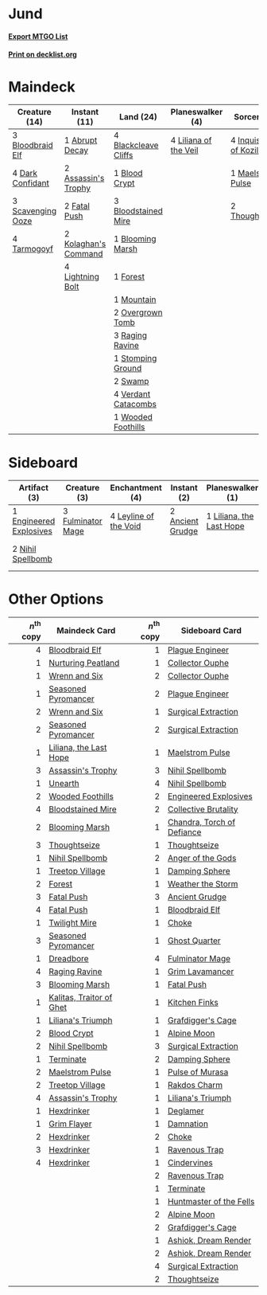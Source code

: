 # Jund

#### [Export MTGO List](../collection/Jund/Jund.txt)
#### [Print on decklist.org](http://decklist.org/?deckmain=1%09Abrupt%20Decay%0A2%09Assassin's%20Trophy%0A4%09Blackcleave%20Cliffs%0A1%09Blood%20Crypt%0A3%09Bloodbraid%20Elf%0A3%09Bloodstained%20Mire%0A1%09Blooming%20Marsh%0A4%09Dark%20Confidant%0A2%09Fatal%20Push%0A1%09Forest%0A4%09Inquisition%20of%20Kozilek%0A2%09Kolaghan's%20Command%0A4%09Lightning%20Bolt%0A4%09Liliana%20of%20the%20Veil%0A1%09Maelstrom%20Pulse%0A1%09Mountain%0A2%09Overgrown%20Tomb%0A3%09Raging%20Ravine%0A3%09Scavenging%20Ooze%0A1%09Stomping%20Ground%0A2%09Swamp%0A4%09Tarmogoyf%0A2%09Thoughtseize%0A4%09Verdant%20Catacombs%0A1%09Wooded%20Foothills&deckside=2%09Ancient%20Grudge%0A1%09Anger%20of%20the%20Gods%0A1%09Collective%20Brutality%0A1%09Engineered%20Explosives%0A3%09Fulminator%20Mage%0A4%09Leyline%20of%20the%20Void%0A1%09Liliana,%20the%20Last%20Hope%0A2%09Nihil%20Spellbomb)
# Maindeck

|                                       Creature (14)                                        |                                         Instant (11)                                          |                                           Land (24)                                           |                                        Planeswalker (4)                                        |                                            Sorcery (7)                                            |
|--------------------------------------------------------------------------------------------|-----------------------------------------------------------------------------------------------|-----------------------------------------------------------------------------------------------|------------------------------------------------------------------------------------------------|---------------------------------------------------------------------------------------------------|
|3 [Bloodbraid Elf](http://gatherer.wizards.com/Pages/Card/Details.aspx?multiverseid=185053) |1 [Abrupt Decay](http://gatherer.wizards.com/Pages/Card/Details.aspx?multiverseid=456061)      |4 [Blackcleave Cliffs](http://gatherer.wizards.com/Pages/Card/Details.aspx?multiverseid=209401)|4 [Liliana of the Veil](http://gatherer.wizards.com/Pages/Card/Details.aspx?multiverseid=235597)|4 [Inquisition of Kozilek](http://gatherer.wizards.com/Pages/Card/Details.aspx?multiverseid=416897)|
|4 [Dark Confidant](http://gatherer.wizards.com/Pages/Card/Details.aspx?multiverseid=397731) |2 [Assassin's Trophy](http://gatherer.wizards.com/Pages/Card/Details.aspx?multiverseid=452902) |1 [Blood Crypt](http://gatherer.wizards.com/Pages/Card/Details.aspx?multiverseid=97102)        |                                                                                                |1 [Maelstrom Pulse](http://gatherer.wizards.com/Pages/Card/Details.aspx?multiverseid=180613)       |
|3 [Scavenging Ooze](http://gatherer.wizards.com/Pages/Card/Details.aspx?multiverseid=420783)|2 [Fatal Push](http://gatherer.wizards.com/Pages/Card/Details.aspx?multiverseid=423724)        |3 [Bloodstained Mire](http://gatherer.wizards.com/Pages/Card/Details.aspx?multiverseid=405094) |                                                                                                |2 [Thoughtseize](http://gatherer.wizards.com/Pages/Card/Details.aspx?multiverseid=438676)          |
|4 [Tarmogoyf](http://gatherer.wizards.com/Pages/Card/Details.aspx?multiverseid=136142)      |2 [Kolaghan's Command](http://gatherer.wizards.com/Pages/Card/Details.aspx?multiverseid=394613)|1 [Blooming Marsh](http://gatherer.wizards.com/Pages/Card/Details.aspx?multiverseid=417816)    |                                                                                                |                                                                                                   |
|                                                                                            |4 [Lightning Bolt](http://gatherer.wizards.com/Pages/Card/Details.aspx?multiverseid=806)       |1 [Forest](http://gatherer.wizards.com/Pages/Card/Details.aspx?multiverseid=439860)            |                                                                                                |                                                                                                   |
|                                                                                            |                                                                                               |1 [Mountain](http://gatherer.wizards.com/Pages/Card/Details.aspx?multiverseid=439859)          |                                                                                                |                                                                                                   |
|                                                                                            |                                                                                               |2 [Overgrown Tomb](http://gatherer.wizards.com/Pages/Card/Details.aspx?multiverseid=405103)    |                                                                                                |                                                                                                   |
|                                                                                            |                                                                                               |3 [Raging Ravine](http://gatherer.wizards.com/Pages/Card/Details.aspx?multiverseid=457142)     |                                                                                                |                                                                                                   |
|                                                                                            |                                                                                               |1 [Stomping Ground](http://gatherer.wizards.com/Pages/Card/Details.aspx?multiverseid=405110)   |                                                                                                |                                                                                                   |
|                                                                                            |                                                                                               |2 [Swamp](http://gatherer.wizards.com/Pages/Card/Details.aspx?multiverseid=439858)             |                                                                                                |                                                                                                   |
|                                                                                            |                                                                                               |4 [Verdant Catacombs](http://gatherer.wizards.com/Pages/Card/Details.aspx?multiverseid=405113) |                                                                                                |                                                                                                   |
|                                                                                            |                                                                                               |1 [Wooded Foothills](http://gatherer.wizards.com/Pages/Card/Details.aspx?multiverseid=405116)  |                                                                                                |                                                                                                   |


# Sideboard

|                                          Artifact (3)                                           |                                        Creature (3)                                        |                                        Enchantment (4)                                         |                                        Instant (2)                                        |                                         Planeswalker (1)                                          |                                           Sorcery (2)                                           |
|-------------------------------------------------------------------------------------------------|--------------------------------------------------------------------------------------------|------------------------------------------------------------------------------------------------|-------------------------------------------------------------------------------------------|---------------------------------------------------------------------------------------------------|-------------------------------------------------------------------------------------------------|
|1 [Engineered Explosives](http://gatherer.wizards.com/Pages/Card/Details.aspx?multiverseid=50139)|3 [Fulminator Mage](http://gatherer.wizards.com/Pages/Card/Details.aspx?multiverseid=397686)|4 [Leyline of the Void](http://gatherer.wizards.com/Pages/Card/Details.aspx?multiverseid=107682)|2 [Ancient Grudge](http://gatherer.wizards.com/Pages/Card/Details.aspx?multiverseid=235600)|1 [Liliana, the Last Hope](http://gatherer.wizards.com/Pages/Card/Details.aspx?multiverseid=414388)|1 [Anger of the Gods](http://gatherer.wizards.com/Pages/Card/Details.aspx?multiverseid=438682)   |
|2 [Nihil Spellbomb](http://gatherer.wizards.com/Pages/Card/Details.aspx?multiverseid=442215)     |                                                                                            |                                                                                                |                                                                                           |                                                                                                   |1 [Collective Brutality](http://gatherer.wizards.com/Pages/Card/Details.aspx?multiverseid=414380)|


# Other Options

|*n*<sup>th</sup> copy|                                           Maindeck Card                                           |*n*<sup>th</sup> copy|                                           Sideboard Card                                            |
|--------------------:|---------------------------------------------------------------------------------------------------|--------------------:|-----------------------------------------------------------------------------------------------------|
|                    4|[Bloodbraid Elf](http://gatherer.wizards.com/Pages/Card/Details.aspx?multiverseid=185053)          |                    1|[Plague Engineer](http://gatherer.wizards.com/Pages/Card/Details.aspx?multiverseid=464049)           |
|                    1|[Nurturing Peatland](http://gatherer.wizards.com/Pages/Card/Details.aspx?multiverseid=464192)      |                    1|[Collector Ouphe](http://gatherer.wizards.com/Pages/Card/Details.aspx?multiverseid=464107)           |
|                    1|[Wrenn and Six](http://gatherer.wizards.com/Pages/Card/Details.aspx?multiverseid=464166)           |                    2|[Collector Ouphe](http://gatherer.wizards.com/Pages/Card/Details.aspx?multiverseid=464107)           |
|                    1|[Seasoned Pyromancer](http://gatherer.wizards.com/Pages/Card/Details.aspx?multiverseid=464094)     |                    2|[Plague Engineer](http://gatherer.wizards.com/Pages/Card/Details.aspx?multiverseid=464049)           |
|                    2|[Wrenn and Six](http://gatherer.wizards.com/Pages/Card/Details.aspx?multiverseid=464166)           |                    1|[Surgical Extraction](http://gatherer.wizards.com/Pages/Card/Details.aspx?multiverseid=397706)       |
|                    2|[Seasoned Pyromancer](http://gatherer.wizards.com/Pages/Card/Details.aspx?multiverseid=464094)     |                    2|[Surgical Extraction](http://gatherer.wizards.com/Pages/Card/Details.aspx?multiverseid=397706)       |
|                    1|[Liliana, the Last Hope](http://gatherer.wizards.com/Pages/Card/Details.aspx?multiverseid=414388)  |                    1|[Maelstrom Pulse](http://gatherer.wizards.com/Pages/Card/Details.aspx?multiverseid=180613)           |
|                    3|[Assassin's Trophy](http://gatherer.wizards.com/Pages/Card/Details.aspx?multiverseid=452902)       |                    3|[Nihil Spellbomb](http://gatherer.wizards.com/Pages/Card/Details.aspx?multiverseid=442215)           |
|                    1|[Unearth](http://gatherer.wizards.com/Pages/Card/Details.aspx?multiverseid=442102)                 |                    4|[Nihil Spellbomb](http://gatherer.wizards.com/Pages/Card/Details.aspx?multiverseid=442215)           |
|                    2|[Wooded Foothills](http://gatherer.wizards.com/Pages/Card/Details.aspx?multiverseid=405116)        |                    2|[Engineered Explosives](http://gatherer.wizards.com/Pages/Card/Details.aspx?multiverseid=50139)      |
|                    4|[Bloodstained Mire](http://gatherer.wizards.com/Pages/Card/Details.aspx?multiverseid=405094)       |                    2|[Collective Brutality](http://gatherer.wizards.com/Pages/Card/Details.aspx?multiverseid=414380)      |
|                    2|[Blooming Marsh](http://gatherer.wizards.com/Pages/Card/Details.aspx?multiverseid=417816)          |                    1|[Chandra, Torch of Defiance](http://gatherer.wizards.com/Pages/Card/Details.aspx?multiverseid=417683)|
|                    3|[Thoughtseize](http://gatherer.wizards.com/Pages/Card/Details.aspx?multiverseid=438676)            |                    1|[Thoughtseize](http://gatherer.wizards.com/Pages/Card/Details.aspx?multiverseid=438676)              |
|                    1|[Nihil Spellbomb](http://gatherer.wizards.com/Pages/Card/Details.aspx?multiverseid=442215)         |                    2|[Anger of the Gods](http://gatherer.wizards.com/Pages/Card/Details.aspx?multiverseid=438682)         |
|                    1|[Treetop Village](http://gatherer.wizards.com/Pages/Card/Details.aspx?multiverseid=106455)         |                    1|[Damping Sphere](http://gatherer.wizards.com/Pages/Card/Details.aspx?multiverseid=443101)            |
|                    2|[Forest](http://gatherer.wizards.com/Pages/Card/Details.aspx?multiverseid=439860)                  |                    1|[Weather the Storm](http://gatherer.wizards.com/Pages/Card/Details.aspx?multiverseid=464140)         |
|                    3|[Fatal Push](http://gatherer.wizards.com/Pages/Card/Details.aspx?multiverseid=423724)              |                    3|[Ancient Grudge](http://gatherer.wizards.com/Pages/Card/Details.aspx?multiverseid=235600)            |
|                    4|[Fatal Push](http://gatherer.wizards.com/Pages/Card/Details.aspx?multiverseid=423724)              |                    1|[Bloodbraid Elf](http://gatherer.wizards.com/Pages/Card/Details.aspx?multiverseid=185053)            |
|                    1|[Twilight Mire](http://gatherer.wizards.com/Pages/Card/Details.aspx?multiverseid=442237)           |                    1|[Choke](http://gatherer.wizards.com/Pages/Card/Details.aspx?multiverseid=45431)                      |
|                    3|[Seasoned Pyromancer](http://gatherer.wizards.com/Pages/Card/Details.aspx?multiverseid=464094)     |                    1|[Ghost Quarter](http://gatherer.wizards.com/Pages/Card/Details.aspx?multiverseid=389534)             |
|                    1|[Dreadbore](http://gatherer.wizards.com/Pages/Card/Details.aspx?multiverseid=430622)               |                    4|[Fulminator Mage](http://gatherer.wizards.com/Pages/Card/Details.aspx?multiverseid=397686)           |
|                    4|[Raging Ravine](http://gatherer.wizards.com/Pages/Card/Details.aspx?multiverseid=457142)           |                    1|[Grim Lavamancer](http://gatherer.wizards.com/Pages/Card/Details.aspx?multiverseid=430589)           |
|                    3|[Blooming Marsh](http://gatherer.wizards.com/Pages/Card/Details.aspx?multiverseid=417816)          |                    1|[Fatal Push](http://gatherer.wizards.com/Pages/Card/Details.aspx?multiverseid=423724)                |
|                    1|[Kalitas, Traitor of Ghet](http://gatherer.wizards.com/Pages/Card/Details.aspx?multiverseid=407596)|                    1|[Kitchen Finks](http://gatherer.wizards.com/Pages/Card/Details.aspx?multiverseid=370458)             |
|                    1|[Liliana's Triumph](http://gatherer.wizards.com/Pages/Card/Details.aspx?multiverseid=461025)       |                    1|[Grafdigger's Cage](http://gatherer.wizards.com/Pages/Card/Details.aspx?multiverseid=278452)         |
|                    2|[Blood Crypt](http://gatherer.wizards.com/Pages/Card/Details.aspx?multiverseid=97102)              |                    1|[Alpine Moon](http://gatherer.wizards.com/Pages/Card/Details.aspx?multiverseid=447264)               |
|                    2|[Nihil Spellbomb](http://gatherer.wizards.com/Pages/Card/Details.aspx?multiverseid=442215)         |                    3|[Surgical Extraction](http://gatherer.wizards.com/Pages/Card/Details.aspx?multiverseid=397706)       |
|                    1|[Terminate](http://gatherer.wizards.com/Pages/Card/Details.aspx?multiverseid=176449)               |                    2|[Damping Sphere](http://gatherer.wizards.com/Pages/Card/Details.aspx?multiverseid=443101)            |
|                    2|[Maelstrom Pulse](http://gatherer.wizards.com/Pages/Card/Details.aspx?multiverseid=180613)         |                    1|[Pulse of Murasa](http://gatherer.wizards.com/Pages/Card/Details.aspx?multiverseid=446177)           |
|                    2|[Treetop Village](http://gatherer.wizards.com/Pages/Card/Details.aspx?multiverseid=106455)         |                    1|[Rakdos Charm](http://gatherer.wizards.com/Pages/Card/Details.aspx?multiverseid=420835)              |
|                    4|[Assassin's Trophy](http://gatherer.wizards.com/Pages/Card/Details.aspx?multiverseid=452902)       |                    1|[Liliana's Triumph](http://gatherer.wizards.com/Pages/Card/Details.aspx?multiverseid=461025)         |
|                    1|[Hexdrinker](http://gatherer.wizards.com/Pages/Card/Details.aspx?multiverseid=464117)              |                    1|[Deglamer](http://gatherer.wizards.com/Pages/Card/Details.aspx?multiverseid=154160)                  |
|                    1|[Grim Flayer](http://gatherer.wizards.com/Pages/Card/Details.aspx?multiverseid=414489)             |                    1|[Damnation](http://gatherer.wizards.com/Pages/Card/Details.aspx?multiverseid=425888)                 |
|                    2|[Hexdrinker](http://gatherer.wizards.com/Pages/Card/Details.aspx?multiverseid=464117)              |                    2|[Choke](http://gatherer.wizards.com/Pages/Card/Details.aspx?multiverseid=45431)                      |
|                    3|[Hexdrinker](http://gatherer.wizards.com/Pages/Card/Details.aspx?multiverseid=464117)              |                    1|[Ravenous Trap](http://gatherer.wizards.com/Pages/Card/Details.aspx?multiverseid=197537)             |
|                    4|[Hexdrinker](http://gatherer.wizards.com/Pages/Card/Details.aspx?multiverseid=464117)              |                    1|[Cindervines](http://gatherer.wizards.com/Pages/Card/Details.aspx?multiverseid=457305)               |
|                     |                                                                                                   |                    2|[Ravenous Trap](http://gatherer.wizards.com/Pages/Card/Details.aspx?multiverseid=197537)             |
|                     |                                                                                                   |                    1|[Terminate](http://gatherer.wizards.com/Pages/Card/Details.aspx?multiverseid=176449)                 |
|                     |                                                                                                   |                    1|[Huntmaster of the Fells](http://gatherer.wizards.com/Pages/Card/Details.aspx?multiverseid=262875)   |
|                     |                                                                                                   |                    2|[Alpine Moon](http://gatherer.wizards.com/Pages/Card/Details.aspx?multiverseid=447264)               |
|                     |                                                                                                   |                    2|[Grafdigger's Cage](http://gatherer.wizards.com/Pages/Card/Details.aspx?multiverseid=278452)         |
|                     |                                                                                                   |                    1|[Ashiok, Dream Render](http://gatherer.wizards.com/Pages/Card/Details.aspx?multiverseid=461155)      |
|                     |                                                                                                   |                    2|[Ashiok, Dream Render](http://gatherer.wizards.com/Pages/Card/Details.aspx?multiverseid=461155)      |
|                     |                                                                                                   |                    4|[Surgical Extraction](http://gatherer.wizards.com/Pages/Card/Details.aspx?multiverseid=397706)       |
|                     |                                                                                                   |                    2|[Thoughtseize](http://gatherer.wizards.com/Pages/Card/Details.aspx?multiverseid=438676)              |

